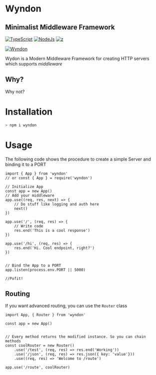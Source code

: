 # Wyndon 

## Minimalist Middleware Framework

[![TypeScript](https://img.shields.io/badge/TypeScript-007ACC?style=for-the-badge&logo=typescript&logoColor=white)](https://www.typescriptlang.org/) [![NodeJs](https://img.shields.io/badge/Node.js-43853D?style=for-the-badge&logo=node.js&logoColor=white)](https://nodejs.org/en/) [![z](https://img.shields.io/npm/dw/wyndon?style=for-the-badge&logoColor=white)](https://www.npmjs.com/package/wyndon)

[![Wyndon](https://nodei.co/npm/wyndon.png)](https://www.npmjs.com/package/wyndon)

Wydon is a Modern Middleware Framework for creating HTTP servers which supports _middleware_

## Why?
Why not?
# Installation
```sh
> npm i wyndon
```
# Usage
The following code shows the procedure to create a simple Server and binding it to a PORT
```TS
import { App } from 'wyndon'
// or const { App } = require('wyndon')

// Initialize App
const app = new App()
// Add your middleware
app.use((req, res, next) => {
    // Do stuff like logging and auth here
    next()
})

app.use('/', (req, res) => {
    // Write code
    res.end('This is a cool response')
})

app.use('/hi', (req, res) => {
    res.end('Hi. Cool endpoint, right?')
})


// Bind the App to a PORT
app.listen(process.env.PORT || 5000)

//Pofit!
```

## Routing

 If you want advanced routing, you can use the `Router` class

```TS
import App, { Router } from 'wyndon'

const app = new App()


// Every method returns the modified instance. So you can chain methods
const coolRouter = new Router()
    .use('/test', (req, res) => res.end('Working'))
    .use('/json', (req, res) => res.json({ key: 'value'}))
    .use((req, res) => 'Welcome to /route')

app.use('/route', coolRouter)


```
